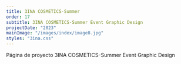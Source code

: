 ```yaml
---
title: 3INA COSMETICS-Summer
order: 17
subtitle: 3INA COSMETICS-Summer Event Graphic Design
projectDate: "2023"
mainImage: "/images/index/image8.jpg"
styles: "3ina.css"
---
```

Página de proyecto 3INA COSMETICS-Summer Event Graphic Design